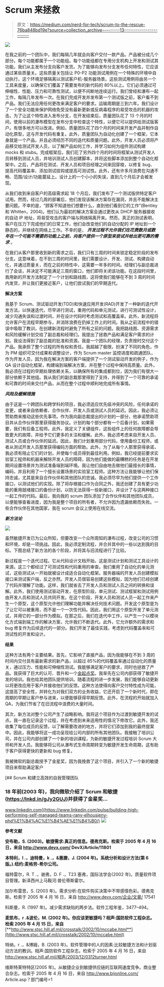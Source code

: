 # Scrum 来拯救

> 原文：<https://medium.com/nerd-for-tech/scrum-to-the-rescue-76ba848bd19e?source=collection_archive---------13----------------------->

![](img/31f9d4436bb65c38c6f9c0ea83a6df51.png)

在我之前的一个团队中，我们每隔几年就会向客户交付一款产品。产品被分成几个部分。每个功能都属于一个功能组。每个功能组都在专用分支机构上开发和测试其功能。我们从主发布分支向客户发货。为了能够向发布分支发布任何特性，它应该通过某些质量关。这些质量关包括让 P0-P2 功能测试用例在一个特殊的环境中自动执行，这个环境足够隔离以测试客户机-服务器场景。这些测试用例将由另一个工具来度量，以确保它们覆盖了需要发布的新代码的 80%以上。它们必须通过可伸缩性、性能、压力和可靠性测试，以便不间断地连续运行。我们曾经和瀑布一起工作，每隔几年发布一次。在我们完成开发并发布第一个测试版之前，客户看不到产品。我们无法应用任何更改来满足客户的要求。运输周期是三到六年。我们设计了一个安全功能来保护网络免受没有最新更新或反病毒程序的易受攻击的机器的攻击。为了让这个特性进入发布分支，在开发结束后，质量团队花了 13 个月的时间，使用以前的瀑布模型在发布分支中检查这个特性，以便它可以提供给测试版客户。有很多地方可以改进。例如，质量团队花了四个月的时间来开发产品并制作自动化原型，这与开发代码有重复。此外，质量团队为自动化创建了一个框架，它本身就是一个产品，并且必须经历不同的迭代和质量问题。此外，开发人员必须将产品移交给测试开发人员，以了解产品如何工作，并学习如何为组件测试构建 mocks 和 stubs。完成框架后，我们花了另外四个月的时间将框架从测试开发人员转移到测试人员，并培训测试人员创建脚本，并将这些脚本添加到整个自动化框架中。之后，产品将在测试、开发人员和项目经理之间来回穿梭，以修复 bug、提高代码覆盖率、添加测试挂钩或提高可测试性。此外，还有许多月浪费在沟通不畅、范围/设计/功能蔓延上。设计上的一个小小的失误，直到几个月后才会被发现。

从我们收到来自客户的高级需求起 18 个月后，我们发布了一个测试版供特定客户试用。然而，经过几周的部署后，他们发现该解决方案存在漏洞，并且不能解决主要问题。不幸的是，“顾客不知道他们想要什么，直到他们看到它的工作”(Bentley 和 Whitten，2004)。他们认为最初的解决方案会通过更改从 DHCP 服务器接收的自动 IP 地址，将易受攻击的客户端与网络隔离开来。然而，真正的测试表明，客户在压力下完成他们的日常工作，他们会改变他们的自动分配的 IP 地址到一个静态的，并继续在网络上工作。不幸的是， ***开发过程不允许我们在花费数月或数年在一个可能不需要的功能上之前，向客户提供一个原型来尝试并给出更可靠的需求*** 。

在我们从客户那里收到新的需求之后，我们只有三周的时间来锁定稳定阶段的发布分支。这意味着，在不到三周的时间里，我们需要设计、开发、测试、构建自动化，并通过质量关，而在之前的特性中，这需要一年多的时间。经理们与副总裁进行了会谈，并决定不可能满足三周的窗口，他们即将关闭该功能。在这段时间里，我用新的开发方法制定了一个计划和路线图，这将使我们能够在不到 3 周的时间内发货，并让我们更接近客户，让他们尝试我们的早期迭代。

**解决方案**

我基于 Scrum、测试驱动开发(TDD)和快速应用开发(RAD)开发了一种新的迭代开发方法，以快速迭代，尽早进行测试，重用代码和单元测试，进行可测试性设计，减少沟通失误和过渡时间，并在设计代码时考虑测试和高覆盖率。此外，新流程将允许客户在流程早期参与，并消除浪费在扔掉工作上的时间。我从之前流程中的错误中吸取了教训，在创建新流程时避免了所有之前的问题。我把路线图、资源需求和风险缓解计划交给了副总裁和经理们。我提出了拯救产品和满足客户需求的计划。我设法得到了副总裁的批准和资源。我是一个团队的经理，负责按时交付这个产品。我承担了整个过程的所有权和责任。我超越了极限，扮演了不同的角色，作为 PM 组织可交付成果和调整设计，作为 Scrum master 监控进度和疏通团队，作为开发人员，因为我在解决方案的客户端提供了一个测试驱动开发的例子，作为 QA 设计自动化框架，构建端到端解决方案，并在整个过程中保持高质量。此外，我必须在过程的早期处理依赖关系，以确保所有的集成都到位，因为我们有很大一部分依赖于其他组。我从我们的副总裁那里得到了支持，并得到了一个可靠的承诺和可靠的时间来交付产品，从而在整个过程中顺利地完成所有事情。

***风险及缓解措施***

由于这是一个跨团队和跨学科的项目，我必须适应优先级冲突的风险，任何承诺的变更，或者来自依赖者、合作伙伴、开发人员或测试人员的延迟。因此，我必须让赞助商来推动这些优先事项。作为我向副总裁提出的计划的一部分，他承诺赞助项目并从合作伙伴那里获得服务协议。计划的每个部分都有一个后备计划，如果需要，我们有后备工程师。此外，我定义了关键组件，这些组件上的任何故障都会导致更大的故障，并给予它们更多的关注和缓解。此外，我必须考虑来自开发人员、测试人员或合作伙伴的延迟。因此，我们计划重用部分代码，使用备份工程师，或者从测试开发人员那里获得编码方面的帮助。此外，为了从每个人那里获得承诺，我必须有阻止它们的计划，并使每个成员得到最佳利用。例如，我已经提前要求实验室工程师和机器来解除开发人员的障碍，因为他们能做的最糟糕的任务是在开发期间设置场景并为测试准备端到端环境。我让他们自由地去做他们最擅长的事情，编码，并且利用了一个擅长设置场景的实验室工程师。这种方法让我能够让他们保持忠诚，尤其是来自合作伙伴和其他团队的忠诚。我必须尽早为他们提供一个工作接口，以测试他们的实现。除了将存根接口作为合同之外，我还创建了具有更少功能的重用就绪接口的备份计划，以防无法获得一些新接口，并设计了与这两种接口一起工作的代码。最后，我向我的 scrum 团队添加了合作伙伴和其他团队成员，以便能够查看进度，因为我是整个项目的所有者，不允许因为遗漏依赖而失败。一些合作伙伴在其他国家，我在 scrum 会议上使用在线交流。

***新方法论***

![](img/31f9d4436bb65c38c6f9c0ea83a6df51.png)

虽然敏捷开发已为公众所知，但要改变一个众所周知的瀑布过程，改变公司的习惯和环境，却是一项挑战。因此，我必须定制流程，并合并其中的一些以达到我的目标。下图总结了新方法的各个阶段，并将其与旧流程进行了比较。

新过程是一个迭代过程。它从代码设计文档开始，这是测试计划和测试工具设计的来源。这三个都经过了可测试性和代码重用的审查。我们重用了自动化的单元测试，这些测试从一开始就被设计成适合自动化框架。服务器端的开发人员创建模拟接口来测试客户端，反之亦然。开发人员很容易创建这些模拟，因为他们已经创建了代码并理解了功能。这样，我们就省去了开发人员和测试人员之间的转换和误解。此外，我们使用测试驱动开发，在原型阶段，单元测试、测试框架和测试用例由开发人员和测试人员共同开发。在这个阶段，开发人员和测试人员一起工作来产生一个原型，这个原型允许他们理解功能并解决任何技术问题。开发这个原型是为了让它可以被重用，而不是一个一次性代码。因此，我们用这个原型开发了单元测试，并用它的一部分作为模拟。在那之后，我们在迭代中工作，以产生一个以模块化方式端到端工作的解决方案，允许我们不断迭代。此外，它允许额外的需求和 bug 修复作为后续迭代的一部分。我们开发了最佳实践，考虑到代码覆盖率和可测试性的开发和设计。

**结果**

这种方法有两个主要结果。首先，它影响了直接产品，因为我能够在不到 3 周的时间内交付具有最新需求的新产品，以超过 85%的代码覆盖率通过自动化的质量关，通过压力、性能和可伸缩性测试。我能够满足客户的要求，同时也拯救了产品。我获得了巨大的认可、晋升和一个[金起点奖](https://rany.tk/static/goldstar-903d5dc81f6e748e390869ecf2a99eac.png)。我率先在公司内部获得了敏捷开发的培训。我也给其他团队提供培训。随着流程的进一步发展，我们能够自动更新以将更改应用于客户并接收他们的反馈。这种方法使得向客户交付特性成为可能，这提高了安全性，并转化为对我们双方的业务收益，它还开启了一个新时代，即在周期的早期让客户参与进来，以便能够获得早期反馈。此外，在流程的开始就加入 QA，为我们节省了在旧流程中浪费的大量时间。

其次，新方法对整个公司产生了战略影响。我将这个项目作为过渡到敏捷开发的试点。我一直在记录这个过程，并在考虑到未来适用性的情况下修改它。此外，我还收集了每位成员的反馈，以了解需要改进的地方，并将它们添加到我的最终提案中。因此，我能够将这一成功呈现给公司内部的所有其他团队。我接触了培训公司，并在公司内部创建了一个新的培训课程，为新的敏捷开发过程培训 Scrum 大师和开发人员。我能够将公司从瀑布式生命周期转变为敏捷开发生命周期，这有助于客户获得更快的更新和 bug 修复。

我被微软的副总裁授予了金星奖，因为我挽救了这个项目，并引入了一个新的敏捷项目来帮助满足客户

[](https://www.linkedin.com/pulse/building-high-performing-self-managed-teams-rany-elhousieny-phd%E1%B4%AC%E1%B4%AE%E1%B4%B0/) [## Scrum 和建立高效的自我管理团队

### 18 年前(2003 年)，我向微软介绍了 Scrum 和敏捷(https://lnkd.in/gJy2GUJ)并获得了金星奖…

www.linkedin.com](https://www.linkedin.com/pulse/building-high-performing-self-managed-teams-rany-elhousieny-phd%E1%B4%AC%E1%B4%AE%E1%B4%B0/) ![](img/c99c20575f96b1ea2aeb749498386aba.png)

**参考文献**

**安布勒，S. (2003)。敏捷需求:真正的信息。德弗克斯。检索于 2005 年 4 月 16 日，来自 http://www.devx.com/ DevX/Article/11801**

**本特利，l .，迪特曼，k .，&惠滕，J. (2004 年)。系统分析和设计方法(第 6 版。).纽约:麦格劳-希尔公司。**

福特雷尔，R. T .，谢弗，D. F .，T23 塞弗，国际法学会(2002 年)。质量软件项目管理。新泽西州上马鞍河:普伦蒂斯霍尔。

加尔布雷思，S. (2003 年)。需求分析:在软件购买决策中不带感情色彩。德弗克斯。检索于 2005 年 4 月 16 日，来自 http://www.devx.com/企业/文章/ 17541

科斯曼，R. (1997 年)。减少需求缺陷的两步法。软件工程年鉴，3477–494。

**麦凯布，r .&波伦，M. (2002 年)。你应该更敏捷吗？相声:国防软件工程杂志。检索 2005 年 4 月 15 日，来自**[**http://www.stsc.hill.af.mil/crosstalk/2002/10/mccabe.html**](http://www.stsc.hill.af.mil/crosstalk/2002/10/mccabe.html)

特纳，r .，&博姆，B. (2003 年)。软件管理中的人的因素:比较敏捷方法和计划驱动方法的教训。相声:国防软件工程杂志。检索于 2005 年 4 月 16 日，来自 http://www.stsc.hill.af.mil/相声/2003/12/0312turner.html

维斯特莱特特区(2005 年)。从敏捷企业到敏捷供应链的互联网速度竞争。商业整合杂志。检索于 2005 年 4 月 16 日，来自 http://www.bijonline.com/ Article.asp？部门编号=1